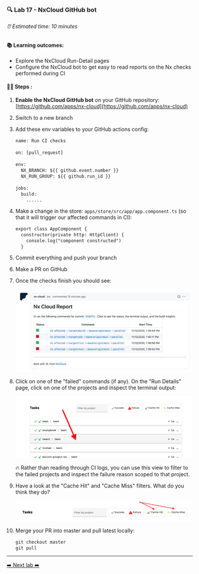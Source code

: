 ### 🔍 Lab 17 - NxCloud GitHub bot

###### ⏰ Estimated time: 10 minutes

#### 📚 Learning outcomes:

- Explore the NxCloud Run-Detail pages 
- Configure the NxCloud bot to get easy to read reports on the Nx checks performed during CI

#### 🏋️‍♀️ Steps :

1. **Enable the NxCloud GitHub bot** on your GitHub repository: [https://github.com/apps/nx-cloud](https://github.com/apps/nx-cloud)
2. Switch to a new branch
3. Add these env variables to your GitHub actions config:

    ```
    name: Run CI checks
    
    on: [pull_request]
    
    env:
      NX_BRANCH: ${{ github.event.number }}
      NX_RUN_GROUP: ${{ github.run_id }}
    
    jobs:
      build:
        ......
    ```

4. Make a change in the store: `apps/store/src/app/app.component.ts` (so that it will trigger our affected commands in CI):

    ```
    export class AppComponent {
      constructor(private http: HttpClient) {
        console.log("component constructed")
      }
    ```

5. Commit everything and push your branch
6. Make a PR on GitHub
7. Once the checks finish you should see:

    ![NxCloud Bot](./nx_cloud_bot.png)
    
8. Click on one of the "failed" commands (if any). On the "Run Details" page, click on one of the projects
and inspect the terminal output:

    ![Nx Cloud project](./nx-cloud-projects.png)
    
    🔥 Rather than reading through CI logs, you can use this view to filter to the failed projects and
    inspect the failure reason scoped to that project.
    
9. Have a look at the "Cache Hit" and "Cache Miss" filters. What do you think they do?

    ![Cache hit/miss](./cache_hit_miss.png)

8. Merge your PR into master and pull latest locally:

    ```
    git checkout master
    git pull
    ```

---

[➡️ Next lab ➡️](../lab18/LAB.md)
